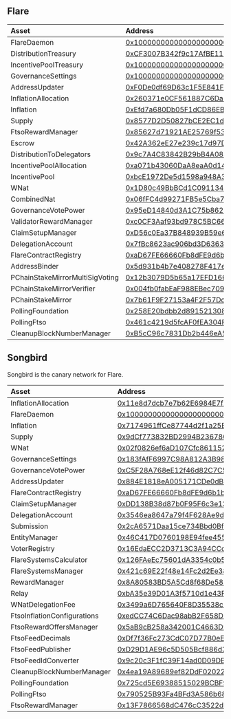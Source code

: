 ## Flare

| Asset                           | Address                                                                                                                                                      |
| :------------------------------ | :----------------------------------------------------------------------------------------------------------------------------------------------------------- |
| FlareDaemon                     | [0x1000000000000000000000000000000000000002](https://flare-explorer.flare.network/address/0x1000000000000000000000000000000000000002/contracts#address-tabs) |
| DistributionTreasury            | [0xCF3007B342f9c17AfBE11BF3fbA278517B44C303](https://flare-explorer.flare.network/address/0xCF3007B342f9c17AfBE11BF3fbA278517B44C303/contracts#address-tabs) |
| IncentivePoolTreasury           | [0x1000000000000000000000000000000000000005](https://flare-explorer.flare.network/address/0x1000000000000000000000000000000000000005/contracts#address-tabs) |
| GovernanceSettings              | [0x1000000000000000000000000000000000000007](https://flare-explorer.flare.network/address/0x1000000000000000000000000000000000000007/contracts#address-tabs) |
| AddressUpdater                  | [0xF0De0df69D63c1F5E841F4964550C3DABAd6d24e](https://flare-explorer.flare.network/address/0xF0De0df69D63c1F5E841F4964550C3DABAd6d24e/contracts#address-tabs) |
| InflationAllocation             | [0x260371e0CF561887C6Da270CC3Be84C2FaB5444f](https://flare-explorer.flare.network/address/0x260371e0CF561887C6Da270CC3Be84C2FaB5444f/contracts#address-tabs) |
| Inflation                       | [0xEfd7a680Db05F1dCD86EB5a074897F502C8601A0](https://flare-explorer.flare.network/address/0xEfd7a680Db05F1dCD86EB5a074897F502C8601A0/contracts#address-tabs) |
| Supply                          | [0x8577D2D50827bCE2EC1dc9Cf9F1199826781D5AF](https://flare-explorer.flare.network/address/0x8577D2D50827bCE2EC1dc9Cf9F1199826781D5AF/contracts#address-tabs) |
| FtsoRewardManager               | [0x85627d71921AE25769f5370E482AdA5E1e418d37](https://flare-explorer.flare.network/address/0x85627d71921AE25769f5370E482AdA5E1e418d37/contracts#address-tabs) |
| Escrow                          | [0x42A362eE27e239c17d97DA5765D052779AcfDC94](https://flare-explorer.flare.network/address/0x42A362eE27e239c17d97DA5765D052779AcfDC94/contracts#address-tabs) |
| DistributionToDelegators        | [0x9c7A4C83842B29bB4A082b0E689CB9474BD938d0](https://flare-explorer.flare.network/address/0x9c7A4C83842B29bB4A082b0E689CB9474BD938d0/contracts#address-tabs) |
| IncentivePoolAllocation         | [0xa071b43060DaA8eaA0d14DBE5Ea03ed18c9ed1d6](https://flare-explorer.flare.network/address/0xa071b43060DaA8eaA0d14DBE5Ea03ed18c9ed1d6/contracts#address-tabs) |
| IncentivePool                   | [0xbcE1972De5d1598a948A36186eCeBFD4690F3a5C](https://flare-explorer.flare.network/address/0xbcE1972De5d1598a948A36186eCeBFD4690F3a5C/contracts#address-tabs) |
| WNat                            | [0x1D80c49BbBCd1C0911346656B529DF9E5c2F783d](https://flare-explorer.flare.network/address/0x1D80c49BbBCd1C0911346656B529DF9E5c2F783d/contracts#address-tabs) |
| CombinedNat                     | [0x06fFC4d99271FB5e5Cba7140173DAe975e835CDC](https://flare-explorer.flare.network/address/0x06fFC4d99271FB5e5Cba7140173DAe975e835CDC/contracts#address-tabs) |
| GovernanceVotePower             | [0x95eD14840d3A1C75b8629Ae5599fe55270C51e04](https://flare-explorer.flare.network/address/0x95eD14840d3A1C75b8629Ae5599fe55270C51e04/contracts#address-tabs) |
| ValidatorRewardManager          | [0xc0CF3Aaf93bd978C5BC662564Aa73E331f2eC0B5](https://flare-explorer.flare.network/address/0xc0CF3Aaf93bd978C5BC662564Aa73E331f2eC0B5/contracts#address-tabs) |
| ClaimSetupManager               | [0xD56c0Ea37B848939B59e6F5Cda119b3fA473b5eB](https://flare-explorer.flare.network/address/0xD56c0Ea37B848939B59e6F5Cda119b3fA473b5eB/contracts#address-tabs) |
| DelegationAccount               | [0x7fBc8623ac906bd3D636389b6D577E95B7D21Ef5](https://flare-explorer.flare.network/address/0x7fBc8623ac906bd3D636389b6D577E95B7D21Ef5/contracts#address-tabs) |
| FlareContractRegistry           | [0xaD67FE66660Fb8dFE9d6b1b4240d8650e30F6019](https://flare-explorer.flare.network/address/0xaD67FE66660Fb8dFE9d6b1b4240d8650e30F6019/contracts#address-tabs) |
| AddressBinder                   | [0x5d931b4b7e408278F417ec887995696DA5Bd6ca2](https://flare-explorer.flare.network/address/0x5d931b4b7e408278F417ec887995696DA5Bd6ca2/contracts#address-tabs) |
| PChainStakeMirrorMultiSigVoting | [0x12b3079D5b65a17EFD1665d9731FB0Adb46F14e4](https://flare-explorer.flare.network/address/0x12b3079D5b65a17EFD1665d9731FB0Adb46F14e4/contracts#address-tabs) |
| PChainStakeMirrorVerifier       | [0x004fb0fabEaF988EBec7098872031175301246a2](https://flare-explorer.flare.network/address/0x004fb0fabEaF988EBec7098872031175301246a2/contracts#address-tabs) |
| PChainStakeMirror               | [0x7b61F9F27153a4F2F57Dc30bF08A8eb0cCB96C22](https://flare-explorer.flare.network/address/0x7b61F9F27153a4F2F57Dc30bF08A8eb0cCB96C22/contracts#address-tabs) |
| PollingFoundation               | [0x258E20bdbb2d891521308d2af381B1BD962B67B5](https://flare-explorer.flare.network/address/0x258E20bdbb2d891521308d2af381B1BD962B67B5/contracts#address-tabs) |
| PollingFtso                     | [0x461c4219d5fcAF0fEA304F57a4b0f8061f08064A](https://flare-explorer.flare.network/address/0x461c4219d5fcAF0fEA304F57a4b0f8061f08064A/contracts#address-tabs) |
| CleanupBlockNumberManager       | [0xB5cC96c7831Db2b446eA5BD1b006020DD32B6d3a](https://flare-explorer.flare.network/address/0xB5cC96c7831Db2b446eA5BD1b006020DD32B6d3a/contracts#address-tabs) |

## Songbird
Songbird is the canary network for Flare.

| Asset                       | Address                                                                                                                                                         |
| :-------------------------- | :-------------------------------------------------------------------------------------------------------------------------------------------------------------- |
| InflationAllocation         | [0x11e8d7dcb7e7b62E6984E7fF29C736A8fA857c11](https://songbird-explorer.flare.network/address/0x11e8d7dcb7e7b62E6984E7fF29C736A8fA857c11/contracts#address-tabs) |
| FlareDaemon                 | [0x1000000000000000000000000000000000000002](https://songbird-explorer.flare.network/address/0x1000000000000000000000000000000000000002/contracts#address-tabs) |
| Inflation                   | [0x7174961ffCe87744d2f1a25B6d75Cf780Ec6Fd65](https://songbird-explorer.flare.network/address/0x7174961ffCe87744d2f1a25B6d75Cf780Ec6Fd65/contracts#address-tabs) |
| Supply                      | [0x9dCf773832BD2994B2367801BFbd3969630b1781](https://songbird-explorer.flare.network/address/0x9dCf773832BD2994B2367801BFbd3969630b1781/contracts#address-tabs) |
| WNat                        | [0x02f0826ef6aD107Cfc861152B32B52fD11BaB9ED](https://songbird-explorer.flare.network/address/0x02f0826ef6aD107Cfc861152B32B52fD11BaB9ED/contracts#address-tabs) |
| GovernanceSettings          | [0x183fAfF6997C98A812A3B98748Fc80241D08f312](https://songbird-explorer.flare.network/address/0x183fAfF6997C98A812A3B98748Fc80241D08f312/contracts#address-tabs) |
| GovernanceVotePower         | [0xC5F28A768eE12f46d82C7C5b3D94C97Da498157C](https://songbird-explorer.flare.network/address/0xC5F28A768eE12f46d82C7C5b3D94C97Da498157C/contracts#address-tabs) |
| AddressUpdater              | [0x884E1818eA005171CDe0dB5b83E9734454e0Ed6D](https://songbird-explorer.flare.network/address/0x884E1818eA005171CDe0dB5b83E9734454e0Ed6D/contracts#address-tabs) |
| FlareContractRegistry       | [0xaD67FE66660Fb8dFE9d6b1b4240d8650e30F6019](https://songbird-explorer.flare.network/address/0xaD67FE66660Fb8dFE9d6b1b4240d8650e30F6019/contracts#address-tabs) |
| ClaimSetupManager           | [0xDD138B38d87b0F95F6c3e13e78FFDF2588F1732d](https://songbird-explorer.flare.network/address/0xDD138B38d87b0F95F6c3e13e78FFDF2588F1732d/contracts#address-tabs) |
| DelegationAccount           | [0x3546ea8647a79f4F628Ae9dc68e5eADd3DacC39B](https://songbird-explorer.flare.network/address/0x3546ea8647a79f4F628Ae9dc68e5eADd3DacC39B/contracts#address-tabs) |
| Submission                  | [0x2cA6571Daa15ce734Bbd0Bf27D5C9D16787fc33f](https://songbird-explorer.flare.network/address/0x2cA6571Daa15ce734Bbd0Bf27D5C9D16787fc33f/contracts#address-tabs) |
| EntityManager               | [0x46C417D0760198E94fee455CE0e223262a3D0049](https://songbird-explorer.flare.network/address/0x46C417D0760198E94fee455CE0e223262a3D0049/contracts#address-tabs) |
| VoterRegistry               | [0x16EdaECC2D3713C3A94CCd1FFCd2589cfb7Ee9e0](https://songbird-explorer.flare.network/address/0x16EdaECC2D3713C3A94CCd1FFCd2589cfb7Ee9e0/contracts#address-tabs) |
| FlareSystemsCalculator      | [0x126FAeEc75601dA3354c0b5Cc0b60C85fCbC3A5e](https://songbird-explorer.flare.network/address/0x126FAeEc75601dA3354c0b5Cc0b60C85fCbC3A5e/contracts#address-tabs) |
| FlareSystemsManager         | [0x421c69E22f48e14Fc2d2Ee3812c59bfb81c38516](https://songbird-explorer.flare.network/address/0x421c69E22f48e14Fc2d2Ee3812c59bfb81c38516/contracts#address-tabs) |
| RewardManager               | [0x8A80583BD5A5Cd8f68De585163259D61Ea8dc904](https://songbird-explorer.flare.network/address/0x8A80583BD5A5Cd8f68De585163259D61Ea8dc904/contracts#address-tabs) |
| Relay                       | [0xbA35e39D01A3f5710d1e43FC61dbb738B68641c4](https://songbird-explorer.flare.network/address/0xbA35e39D01A3f5710d1e43FC61dbb738B68641c4/contracts#address-tabs) |
| WNatDelegationFee           | [0x3499a6D765640F8D35538cF0a292BcA38504353C](https://songbird-explorer.flare.network/address/0x3499a6D765640F8D35538cF0a292BcA38504353C/contracts#address-tabs) |
| FtsoInflationConfigurations | [0xedCC74C6Dac98abB2F658D8cF6112D6B53B0E78D](https://songbird-explorer.flare.network/address/0xedCC74C6Dac98abB2F658D8cF6112D6B53B0E78D/contracts#address-tabs) |
| FtsoRewardOffersManager     | [0x5aB9cB258a342001C4663D9526A1c54cCcF8C545](https://songbird-explorer.flare.network/address/0x5aB9cB258a342001C4663D9526A1c54cCcF8C545/contracts#address-tabs) |
| FtsoFeedDecimals            | [0xDf7f36Fc273CdC07D77B0eEC72Ac570B97075E2b](https://songbird-explorer.flare.network/address/0xDf7f36Fc273CdC07D77B0eEC72Ac570B97075E2b/contracts#address-tabs) |
| FtsoFeedPublisher           | [0xD29D1AE96c5D505Bcf886d38C9DC0358b326E458](https://songbird-explorer.flare.network/address/0xD29D1AE96c5D505Bcf886d38C9DC0358b326E458/contracts#address-tabs) |
| FtsoFeedIdConverter         | [0x9c20c3F1fC39F14ad0D09DE91B74a16c12a36C61](https://songbird-explorer.flare.network/address/0x9c20c3F1fC39F14ad0D09DE91B74a16c12a36C61/contracts#address-tabs) |
| CleanupBlockNumberManager   | [0x4ea19A89689ef82DdF02022DE03757A18bA2C4ef](https://songbird-explorer.flare.network/address/0x4ea19A89689ef82DdF02022DE03757A18bA2C4ef/contracts#address-tabs) |
| PollingFoundation           | [0x725cd5E69388515029BCBF9F8aE2cc47f397CD64](https://songbird-explorer.flare.network/address/0x725cd5E69388515029BCBF9F8aE2cc47f397CD64/contracts#address-tabs) |
| PollingFtso                 | [0x790525B93Fa4BFd3A586b68C5F41c113645f8AF6](https://songbird-explorer.flare.network/address/0x4ea19A89689ef82DdF02022DE03757A18bA2C4ef/contracts#address-tabs) |
| FtsoRewardManager           | [0x13F7866568dC476cC3522d17C23C35FEDc1431C5](https://songbird-explorer.flare.network/address/0x13F7866568dC476cC3522d17C23C35FEDc1431C5/contracts#address-tabs) |

